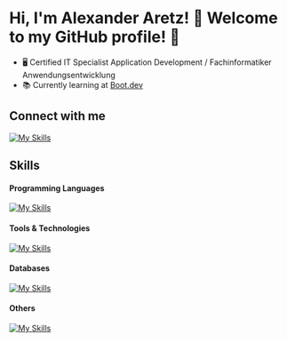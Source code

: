# Hi, I'm Alexander Aretz! 👋 Welcome to my GitHub profile! 🌟
- 🖥️ Certified IT Specialist Application Development / Fachinformatiker Anwendungsentwicklung
- 📚 Currently learning at [Boot.dev](https://boot.dev)
## Connect with me
[![My Skills](https://skillicons.dev/icons?i=linkedin)](https://www.linkedin.com/in/alexander-aretz-7372452a7/)
## Skills
#### Programming Languages
[![My Skills](https://skillicons.dev/icons?i=python,go,javascript,c,ts)](https://skillicons.dev)
#### Tools & Technologies
[![My Skills](https://skillicons.dev/icons?i=git,github,docker,tailwind,qt,&perline=3)](https://skillicons.dev)
#### Databases
[![My Skills](https://skillicons.dev/icons?i=mysql,sqlite)](https://skillicons.dev)
#### Others
[![My Skills](https://skillicons.dev/icons?i=vscode,pycharm,ubuntu)](https://skillicons.dev)
